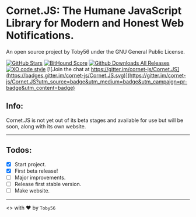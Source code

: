 Cornet.JS: The Humane JavaScript Library for Modern and Honest Web Notifications.
=================================================================================

An open source project by Toby56 under the GNU General Public License.

[![GitHub Stars](https://img.shields.io/github/stars/cornet-js/Cornet.JS.svg?style=social)](https://github.com/cornet-js/Cornet.JS) [![BitHound Score](https://www.bithound.io/github/cornet-js/Cornet.JS/badges/score.svg)](https://www.bithound.io/github/cornet-js/Cornet.JS) [![Github Downloads All Releases](https://img.shields.io/github/downloads/cornet-js/Cornet.JS/total.svg)](https://github.com/cornet-js/Cornet.JS/releases) [![XO code style](https://img.shields.io/badge/code_style-XO-5ed9c7.svg)](https://github.com/sindresorhus/xo) [![Join the chat at https://gitter.im/cornet-js/Cornet.JS](https://badges.gitter.im/cornet-js/Cornet.JS.svg)](https://gitter.im/cornet-js/Cornet.JS?utm_source=badge&utm_medium=badge&utm_campaign=pr-badge&utm_content=badge)

Info:
-----

Cornet.JS is not yet out of its beta stages and available for use but will be soon, along with its own website.

--------------------------------------------------------------------------------

Todos:
-----

- [x] Start project.
- [x] First beta release!
- [ ] Major improvements.
- [ ] Release first stable version.
- [ ] Make website.

--------------------------------------------------------------------------------
<> with ❤ by `Toby56`
